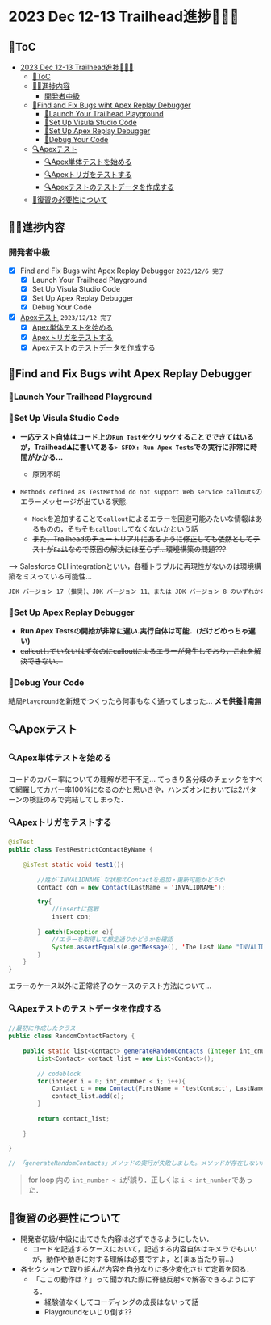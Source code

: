 # 2023 Dec 12-13 Trailhead進捗🗻🏃💦

## 🧻ToC

- [2023 Dec 12-13 Trailhead進捗🗻🏃💦](#2023-dec-12-13-trailhead進捗)
  - [🧻ToC](#toc)
  - [🏃💨進捗内容](#進捗内容)
    - [開発者中級](#開発者中級)
  - [🐞Find and Fix Bugs wiht Apex Replay Debugger](#find-and-fix-bugs-wiht-apex-replay-debugger)
    - [🐞Launch Your Trailhead Playground](#launch-your-trailhead-playground)
    - [🐞Set Up Visula Studio Code](#set-up-visula-studio-code)
    - [🐞Set Up Apex Replay Debugger](#set-up-apex-replay-debugger)
    - [🐞Debug Your Code](#debug-your-code)
  - [🔍Apexテスト](#apexテスト)
    - [🔍Apex単体テストを始める](#apex単体テストを始める)
    - [🔍Apexトリガをテストする](#apexトリガをテストする)
    - [🔍Apexテストのテストデータを作成する](#apexテストのテストデータを作成する)
  - [🧠復習の必要性について](#復習の必要性について)

## 🏃💨進捗内容

### 開発者中級

- [x] Find and Fix Bugs wiht Apex Replay Debugger `2023/12/6 完了`
  - [x] Launch Your Trailhead Playground
  - [x] Set Up Visula Studio Code
  - [x] Set Up Apex Replay Debugger
  - [x] Debug Your Code
- [x] [Apexテスト](https://trailhead.salesforce.com/ja/content/learn/modules/apex_testing?trail_id=force_com_dev_intermediate) `2023/12/12 完了`
  - [x] [Apex単体テストを始める](https://trailhead.salesforce.com/ja/content/learn/modules/apex_testing/apex_testing_intro?trail_id=force_com_dev_intermediate)
  - [x] [Apexトリガをテストする](https://trailhead.salesforce.com/ja/content/learn/modules/apex_testing/apex_testing_triggers?trail_id=force_com_dev_intermediate)
  - [x] [Apexテストのテストデータを作成する](https://trailhead.salesforce.com/ja/content/learn/modules/apex_testing/apex_testing_data?trail_id=force_com_dev_intermediate)

## 🐞Find and Fix Bugs wiht Apex Replay Debugger

### 🐞Launch Your Trailhead Playground

### 🐞Set Up Visula Studio Code

- **一応テスト自体はコード上の`Run Test`をクリックすることでできてはいるが，Trailhead⛰に書いてある`> SFDX: Run Apex Tests`での実行に非常に時間がかかる...**
  - 原因不明

- `Methods defined as TestMethod do not support Web service callouts`のエラーメッセージが出ている状態.
  - `Mock`を追加することで`callout`によるエラーを回避可能みたいな情報はあるものの，そもそも`callout`してなくないかという話
  - ~~また，Trailheadのチュートリアルにあるように修正しても依然としてテストが`Fail`なので原因の解決には至らず...環境構築の問題???~~

--> Salesforce CLI integrationといい，各種トラブルに再現性がないのは環境構築をミスっている可能性...

```markdown
JDK バージョン 17 (推奨)、JDK バージョン 11、または JDK バージョン 8 のいずれかのインストールが必要です
```

### 🐞Set Up Apex Replay Debugger

- **Run Apex Testsの開始が非常に遅い.実行自体は可能．(だけどめっちゃ遅い)**
- ~~calloutしていないはずなのにcalloutによるエラーが発生しており，これを解決できない．~~

### 🐞Debug Your Code

結局`Playground`を新規でつくったら何事もなく通ってしまった...
**メモ供養👏南無**

## 🔍Apexテスト

### 🔍Apex単体テストを始める

コードのカバー率についての理解が若干不足...
てっきり各分岐のチェックをすべて網羅してカバー率100%になるのかと思いきや，ハンズオンにおいては2パターンの検証のみで完結してしまった．

### 🔍Apexトリガをテストする

```java
@isTest
public class TestRestrictContactByName {
    
    @isTest static void test1(){
        
        //姓が`INVALIDNAME`な状態のContactを追加・更新可能かどうか
        Contact con = new Contact(LastName = 'INVALIDNAME');

        try{
            //insertに挑戦
            insert con;
            
        } catch(Exception e){
            //エラーを取得して想定通りかどうかを確認
            System.assertEquals(e.getMessage(), 'The Last Name "INVALIDNAME" is not allowed for DML');
        }
    }
}
```

エラーのケース以外に正常終了のケースのテスト方法について...

### 🔍Apexテストのテストデータを作成する

```java
//最初に作成したクラス
public class RandomContactFactory {
    
    public static list<Contact> generateRandomContacts (Integer int_cnumber, String str_clastname){
        List<Contact> contact_list = new List<Contact>();
        
        // codeblock
        for(integer i = 0; int_cnumber < i; i++){
            Contact c = new Contact(FirstName = 'testContact', LastName = str_clastname);
            contact_list.add(c);
        }
        
        return contact_list;
        
    }
        
}

// 「generateRandomContacts」メソッドの実行が失敗しました。メソッドが存在しないか、静的ではないか、取引先責任者レコードの正しいセットを返しませんでした。
```

> for loop 内の `int_number < i`が誤り．正しくは `i < int_number`であった．

## 🧠復習の必要性について

- 開発者初級/中級に出てきた内容は必ずできるようにしたい．
  - コードを記述するケースにおいて，記述する内容自体はキメラでもいいが，動作や動きに対する理解は必要ですよ，と(まぁ当たり前...)
- 各セクションで取り組んだ内容を自分なりに多少変化させて定着を図る．
  - 「ここの動作は？」って聞かれた際に脊髄反射⚡で解答できるようにする．
    - 経験値なくしてコーディングの成長はないって話
    - Playgroundをいじり倒す??

